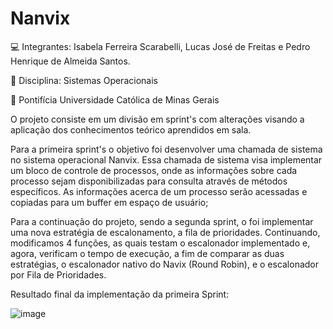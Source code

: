 # Nanvix
💻 Integrantes: Isabela Ferreira Scarabelli, Lucas José de Freitas e Pedro Henrique de Almeida Santos.

📖 Disciplina: Sistemas Operacionais

🏫 Pontifícia Universidade Católica de Minas Gerais

O projeto consiste em um divisão em sprint's com alterações visando a aplicação dos conhecimentos teórico aprendidos em sala. 

Para a primeira sprint's o objetivo foi desenvolver uma chamada de sistema no sistema operacional Nanvix. Essa chamada de sistema visa implementar um bloco de controle de processos, onde as informações sobre cada processo sejam disponibilizadas para consulta através de métodos específicos. As informações acerca de um processo serão acessadas e copiadas para um buffer em espaço de usuário;

Para a continuação do projeto, sendo a segunda sprint, o foi implementar uma nova estratégia de escalonamento, a fila de prioridades. Continuando, modificamos 4 funções, as quais testam o escalonador implementado e, agora, verificam o tempo de execução, a fim de comparar as duas estratégias, o escalonador nativo do Navix (Round Robin), e o escalonador por Fila de Prioridades.

Resultado final da implementação da primeira Sprint:

![image](https://github.com/isascarabelli/Nanvix/assets/99020483/e693a51f-571b-47b0-b19f-e4265a2546c6)

